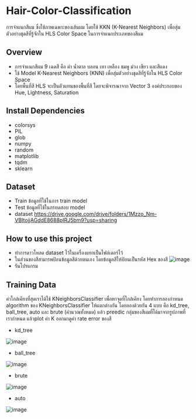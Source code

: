 # Hair-Color-Classification
   การจำแนกสีผม ซึ่งใช้ภาพเฉพาะของเส้นผม โดยใช้ KKN (K-Nearest Neighbors) เพื่อสุ่มตัวอย่างชุดสีที่รู้จักใน HLS Color Space ในการจำแนกประเภทของสีผม
## Overview
   - การจำแนกสีผม 9 เฉดสี คือ ดำ น้ำตาล บลอน เทา เหลือง ชมพู ม่วง เขียว และสีแดง
   - ใช้ Model K-Nearest Neighbors (KNN)  เพื่อสุ่มตัวอย่างชุดสีที่รู้จักใน HLS Color Space
   - โดยพื้นที่สี HLS จะเป็นตัวแทนของพื้นที่สี โดยจะพิจารณาจาก Vector 3 องค์ประกอบของ Hue, Lightness, Saturation 
## Install Dependencies
   - colorsys 
   - PIL 
   - glob
   - numpy
   - random 
   - matplotlib 
   - tqdm
   - sklearn
 ## Dataset
   - Train ข้อมูลที่ใช้ในการ train model
   - Test ข้อมูลที่ใช้ในกรทดสอบ model
   - dataset https://drive.google.com/drive/folders/1Mzzo_Nm-VBItojjAGddE8688pIRJ5bm9?usp=sharing
 ## How to use this project
   - ทำการดาวโหลด dataset ไว้ในเครื่องแยกเป็นไฟล์เดอร์ไว้
   - ในส่วนของสีสามารพป้อนข้อมูลสีด้วยตนเอง โดยข้อมูลสีให้ป้อนเป็นรหัส Hex ของสี 
![image](https://user-images.githubusercontent.com/96693271/147456304-a13e4fe3-7c98-4c4c-ae21-53769fb0f334.png)
   - รันโปรแกรม 
 ## Training Data
   ค่าใกล้เคียงที่สุดเราได้ใช้ KNeighborsClassifier เพื่อหาจุดที่ใกล้เคียง โดยทำการลองกำหนด algorithm ของ KNeighborsClassifier ให้แตกต่างกัน โดยลองด้วยกัน 4 แบบ คือ kd_tree, ball_tree, auto และ brute (คำนวณทั้งหมด) แล้ว preedic กลุ่มของสีผมที่ได้มาจากรูปภาพที่เรากำหนด แล้วplot ค่า K ออกมาดูค่า rate error ของสี
   - kd_tree
   
   ![image](https://user-images.githubusercontent.com/96693271/147456828-01fbaf7c-9830-47d9-afa5-a82c05d79c27.png)
   
   - ball_tree

![image](https://user-images.githubusercontent.com/96693271/147456966-c87516c3-4d4a-4d51-896b-982b4fb0b92b.png)
   - brute
  
![image](https://user-images.githubusercontent.com/96693271/147457067-e29df347-0e22-41c3-9c9d-3191e66abdaf.png)
   - auto

   ![image](https://user-images.githubusercontent.com/96693271/147457033-17dfa945-24e1-48d5-831c-326da182747a.png)







